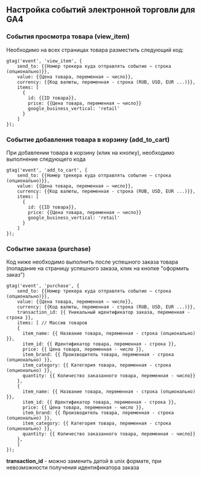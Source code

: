 
## Настройка событий электронной торговли для GA4

### События просмотра товара (view_item)
Необходимо на всех страницах товара разместить следующий код:
```
gtag('event', 'view_item', {
    send_to: {{Номер трекера куда отправлять событие – строка (опционально)}},
    value: {{Цена товара, переменная – число}},
    currency: {{Код валюты, переменная - строка (RUB, USD, EUR ...)}},
    items: [
      {
        id: {{ID товара}},
        price: {{Цена товара, переменная – число}}
        google_business_vertical: 'retail'
      }
    ]
});
```

### Событие добавления товара в корзину (add_to_cart)
При добавлении товара в корзину (клик на кнопку), необходимо выполнение следующего кода
```
gtag('event', 'add_to_cart', {
    send_to: {{Номер трекера куда отправлять событие – строка (опционально)}},
    value: {{Цена товара, переменная – число}},
    currency: {{Код валюты, переменная - строка (RUB, USD, EUR ...)}},
    items: [
      {
        id: {{ID товара}},
        price: {{Цена товара, переменная – число}}
        google_business_vertical: 'retail'
      }
    ]
});

```

### Событие заказа (purchase)
Код ниже необходимо выполнить после успешного заказа товара (попадание на страницу успешного заказа, клик на кнопке "оформить заказ")
```
gtag('event', 'purchase', {
    send_to: {{Номер трекера куда отправлять событие – строка (опционально)}},
    value: {{Цена товара, переменная – число}},
    currency: {{Код валюты, переменная - строка (RUB, USD, EUR ...)}},
    transaction_id: {{ Уникальный идентификатор заказа, переменная - строка }},
    items: [ // Массив товаров
    {
      item_name: {{ Название товара, переменная - строка (опционально) }},
      item_id: {{ Идентификатор товара, переменная - строка }},
      price: {{ Цена товара, переменная - число }},
      item_brand: {{ Производитель товара, переменная - строка (опционально) }},
      item_category: {{ Категория товара, переменная - строка (опционально) }},
      quantity: {{ Количество заказанного товара, переменная - число}}
    },
    {
      item_name: {{ Название товара, переменная - строка (опционально) }},
      item_id: {{ Идентификатор товара, переменная - строка }},
      price: {{ Цена товара, переменная - число }},
      item_brand: {{ Производитель товара, переменная - строка (опционально) }},
      item_category: {{ Категория товара, переменная - строка (опционально) }},
      quantity: {{ Количество заказанного товара, переменная - число}}
    },
    ]
});

```
**transaction_id** - можно заменить датой в unix формате, при невозможности получения идентификатора заказа 
